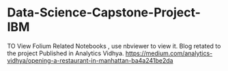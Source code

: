 # Data-Science-Capstone-Project-IBM
TO View Folium Related Notebooks , use nbviewer to view it.
Blog retated to the project Published in Analytics Vidhya.
https://medium.com/analytics-vidhya/opening-a-restaurant-in-manhattan-ba4a241be2da

